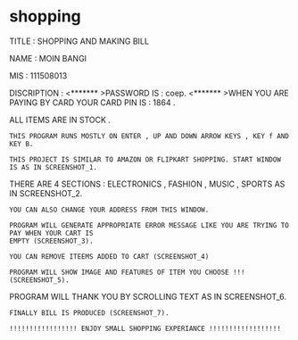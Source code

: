 # shopping

TITLE : SHOPPING AND MAKING BILL

NAME : MOIN BANGI

MIS : 111508013

DISCRIPTION :
  <******* >PASSWORD IS :	coep.
  <******* >WHEN YOU ARE PAYING BY CARD YOUR CARD PIN IS : 1864 .
  
  ALL ITEMS ARE IN STOCK .

	THIS PROGRAM RUNS MOSTLY ON ENTER , UP AND DOWN ARROW KEYS , KEY f AND KEY B.

	THIS PROJECT IS SIMILAR TO AMAZON OR FLIPKART SHOPPING. START WINDOW IS AS IN SCREENSHOT_1.
	
  THERE ARE 4  SECTIONS : ELECTRONICS , FASHION , MUSIC , SPORTS AS IN SCREENSHOT_2.
	
	YOU CAN ALSO CHANGE YOUR ADDRESS FROM THIS WINDOW.
	
	PROGRAM WILL GENERATE APPROPRIATE ERROR MESSAGE LIKE YOU ARE TRYING TO PAY WHEN YOUR CART IS 
	EMPTY (SCREENSHOT_3).
	
	YOU CAN REMOVE ITEEMS ADDED TO CART (SCREENSHOT_4)
	
	PROGRAM WILL SHOW IMAGE AND FEATURES OF ITEM YOU CHOOSE !!! (SCREENSHOT_5).
	
  PROGRAM WILL THANK YOU BY SCROLLING TEXT AS IN SCREENSHOT_6.
	
	FINALLY BILL IS PRODUCED (SCREENSHOT_7).  
	
	!!!!!!!!!!!!!!!!! ENJOY SMALL SHOPPING EXPERIANCE !!!!!!!!!!!!!!!!!!
  

